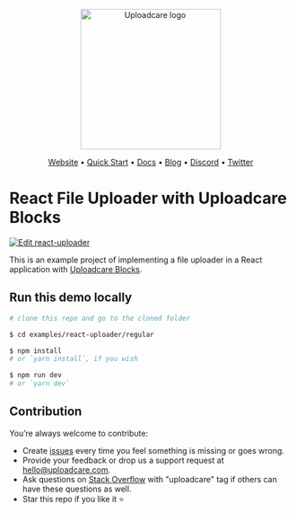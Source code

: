 <p align="center">
  <a href="https://uploadcare.com/?ref=github-react-example-readme">
    <picture>
      <source media="(prefers-color-scheme: light)" srcset="https://ucarecdn.com/1b4714cd-53be-447b-bbde-e061f1e5a22f/logo-safespace-transparent.svg">
      <source media="(prefers-color-scheme: dark)" srcset="https://ucarecdn.com/3b610a0a-780c-4750-a8b4-3bf4a8c90389/logo-transparent-inverted.svg">
      <img width=250 alt="Uploadcare logo" src="https://ucarecdn.com/1b4714cd-53be-447b-bbde-e061f1e5a22f/logo-safespace-transparent.svg">
    </picture>
  </a>
</p>
<p align="center">
  <a href="https://uploadcare.com?ref=github-readme">Website</a> • 
  <a href="https://uploadcare.com/docs/start/quickstart?ref=github-readme">Quick Start</a> • 
  <a href="https://uploadcare.com/docs?ref=github-readme">Docs</a> • 
  <a href="https://uploadcare.com/blog?ref=github-readme">Blog</a> • 
  <a href="https://discord.gg/mKWRgRsVz8?ref=github-readme">Discord</a> •
  <a href="https://twitter.com/Uploadcare?ref=github-readme">Twitter</a>
</p>

# React File Uploader with Uploadcare Blocks

[![Edit react-uploader](https://codesandbox.io/static/img/play-codesandbox.svg)](https://codesandbox.io/s/github/uploadcare/blocks-examples/tree/main/examples/react-uploader/regular/)

This is an example project of implementing a file uploader in a React application with [Uploadcare Blocks](https://github.com/uploadcare/blocks).

## Run this demo locally

```bash
# clone this repo and go to the cloned folder

$ cd examples/react-uploader/regular

$ npm install
# or `yarn install`, if you wish

$ npm run dev
# or `yarn dev`
```

## Contribution

You’re always welcome to contribute:

* Create [issues](https://github.com/uploadcare/blocks/issues) every time you feel something is missing or goes wrong.
* Provide your feedback or drop us a support request at <a href="mailto:hello@uploadcare.com">hello@uploadcare.com</a>.
* Ask questions on [Stack Overflow](https://stackoverflow.com/questions/tagged/uploadcare) with "uploadcare" tag if others can have these questions as well.
* Star this repo if you like it ⭐️
